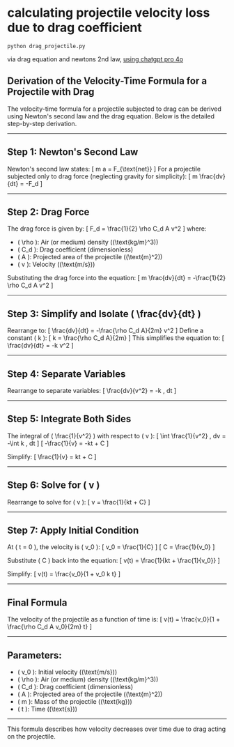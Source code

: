 # calculating projectile velocity loss due to drag coefficient

`python drag_projectile.py`

via drag equation and newtons 2nd law, [using chatgpt pro 4o](https://chatgpt.com/share/e/678fc590-1c20-800d-8d57-4f64b2d7dad6)

## Derivation of the Velocity-Time Formula for a Projectile with Drag

The velocity-time formula for a projectile subjected to drag can be derived using Newton's second law and the drag equation. Below is the detailed step-by-step derivation.

---

## Step 1: Newton's Second Law
Newton's second law states:
\[
m a = F_{\text{net}}
\]
For a projectile subjected only to drag force (neglecting gravity for simplicity):
\[
m \frac{dv}{dt} = -F_d
\]

---

## Step 2: Drag Force
The drag force is given by:
\[
F_d = \frac{1}{2} \rho C_d A v^2
\]
where:
- \( \rho \): Air (or medium) density \((\text{kg/m}^3)\)
- \( C_d \): Drag coefficient (dimensionless)
- \( A \): Projected area of the projectile \((\text{m}^2)\)
- \( v \): Velocity \((\text{m/s})\)

Substituting the drag force into the equation:
\[
m \frac{dv}{dt} = -\frac{1}{2} \rho C_d A v^2
\]

---

## Step 3: Simplify and Isolate \( \frac{dv}{dt} \)
Rearrange to:
\[
\frac{dv}{dt} = -\frac{\rho C_d A}{2m} v^2
\]
Define a constant \( k \):
\[
k = \frac{\rho C_d A}{2m}
\]
This simplifies the equation to:
\[
\frac{dv}{dt} = -k v^2
\]

---

## Step 4: Separate Variables
Rearrange to separate variables:
\[
\frac{dv}{v^2} = -k \, dt
\]

---

## Step 5: Integrate Both Sides
The integral of \( \frac{1}{v^2} \) with respect to \( v \):
\[
\int \frac{1}{v^2} \, dv = -\int k \, dt
\]
\[
-\frac{1}{v} = -kt + C
\]

Simplify:
\[
\frac{1}{v} = kt + C
\]

---

## Step 6: Solve for \( v \)
Rearrange to solve for \( v \):
\[
v = \frac{1}{kt + C}
\]

---

## Step 7: Apply Initial Condition
At \( t = 0 \), the velocity is \( v_0 \):
\[
v_0 = \frac{1}{C}
\]
\[
C = \frac{1}{v_0}
\]

Substitute \( C \) back into the equation:
\[
v(t) = \frac{1}{kt + \frac{1}{v_0}}
\]

Simplify:
\[
v(t) = \frac{v_0}{1 + v_0 k t}
\]

---

## Final Formula
The velocity of the projectile as a function of time is:
\[
v(t) = \frac{v_0}{1 + \frac{\rho C_d A v_0}{2m} t}
\]

---

## Parameters:
- \( v_0 \): Initial velocity \((\text{m/s})\)
- \( \rho \): Air (or medium) density \((\text{kg/m}^3)\)
- \( C_d \): Drag coefficient (dimensionless)
- \( A \): Projected area of the projectile \((\text{m}^2)\)
- \( m \): Mass of the projectile \((\text{kg})\)
- \( t \): Time \((\text{s})\)

---

This formula describes how velocity decreases over time due to drag acting on the projectile.
